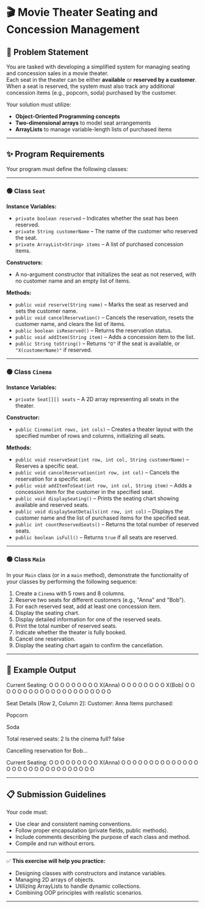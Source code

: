 # 🎬 Movie Theater Seating and Concession Management

## 🎯 Problem Statement

You are tasked with developing a simplified system for managing seating and concession sales in a movie theater.  
Each seat in the theater can be either **available** or **reserved by a customer**. When a seat is reserved, the system must also track any additional concession items (e.g., popcorn, soda) purchased by the customer.

Your solution must utilize:

- **Object-Oriented Programming concepts**
- **Two-dimensional arrays** to model seat arrangements
- **ArrayLists** to manage variable-length lists of purchased items

---

## ✨ Program Requirements

Your program must define the following classes:

---

### 🟢 Class `Seat`

**Instance Variables:**

- `private boolean reserved` – Indicates whether the seat has been reserved.
- `private String customerName` – The name of the customer who reserved the seat.
- `private ArrayList<String> items` – A list of purchased concession items.

**Constructors:**

- A no-argument constructor that initializes the seat as not reserved, with no customer name and an empty list of items.

**Methods:**

- `public void reserve(String name)` – Marks the seat as reserved and sets the customer name.
- `public void cancelReservation()` – Cancels the reservation, resets the customer name, and clears the list of items.
- `public boolean isReserved()` – Returns the reservation status.
- `public void addItem(String item)` – Adds a concession item to the list.
- `public String toString()` – Returns `"O"` if the seat is available, or `"X(customerName)"` if reserved.

---

### 🟢 Class `Cinema`

**Instance Variables:**

- `private Seat[][] seats` – A 2D array representing all seats in the theater.

**Constructor:**

- `public Cinema(int rows, int cols)` – Creates a theater layout with the specified number of rows and columns, initializing all seats.

**Methods:**

- `public void reserveSeat(int row, int col, String customerName)` – Reserves a specific seat.
- `public void cancelReservation(int row, int col)` – Cancels the reservation for a specific seat.
- `public void addItemToSeat(int row, int col, String item)` – Adds a concession item for the customer in the specified seat.
- `public void displaySeating()` – Prints the seating chart showing available and reserved seats.
- `public void displaySeatDetails(int row, int col)` – Displays the customer name and the list of purchased items for the specified seat.
- `public int countReservedSeats()` – Returns the total number of reserved seats.
- `public boolean isFull()` – Returns `true` if all seats are reserved.

---

### 🟢 Class `Main`

In your `Main` class (or in a `main` method), demonstrate the functionality of your classes by performing the following sequence:

1. Create a `Cinema` with 5 rows and 8 columns.
2. Reserve two seats for different customers (e.g., "Anna" and "Bob").
3. For each reserved seat, add at least one concession item.
4. Display the seating chart.
5. Display detailed information for one of the reserved seats.
6. Print the total number of reserved seats.
7. Indicate whether the theater is fully booked.
8. Cancel one reservation.
9. Display the seating chart again to confirm the cancellation.

---

## 🧠 Example Output

Current Seating:
O O O O O O O O
O X(Anna) O O O O O O
O O X(Bob) O O O O O
O O O O O O O O
O O O O O O O O

Seat Details [Row 2, Column 2]:
Customer: Anna
Items purchased:

Popcorn

Soda

Total reserved seats: 2
Is the cinema full? false

Cancelling reservation for Bob...

Current Seating:
O O O O O O O O
O X(Anna) O O O O O O
O O O O O O O O
O O O O O O O O
O O O O O O O O


---

## 📋 Submission Guidelines

Your code must:

- Use clear and consistent naming conventions.
- Follow proper encapsulation (private fields, public methods).
- Include comments describing the purpose of each class and method.
- Compile and run without errors.

---

✅ **This exercise will help you practice:**

- Designing classes with constructors and instance variables.
- Managing 2D arrays of objects.
- Utilizing ArrayLists to handle dynamic collections.
- Combining OOP principles with realistic scenarios.

---

